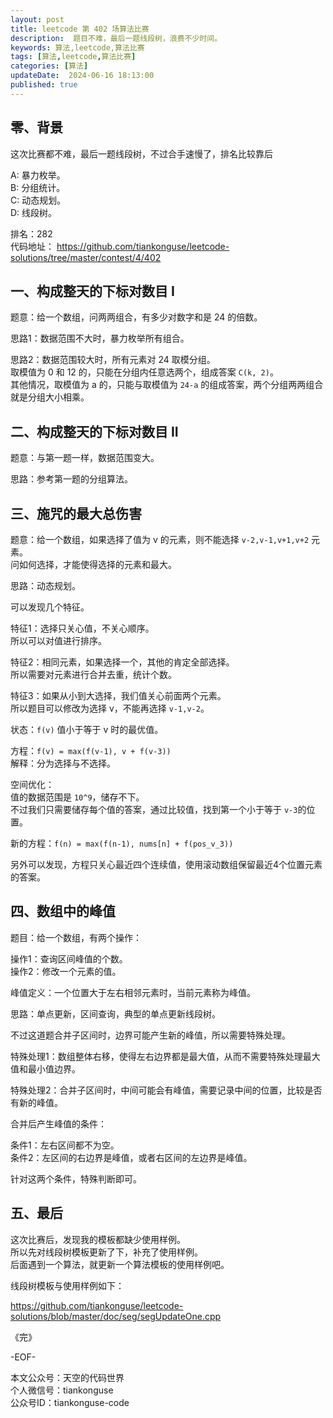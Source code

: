 ```yaml
---
layout: post  
title: leetcode 第 402 场算法比赛 
description:  题目不难，最后一题线段树，浪费不少时间。  
keywords: 算法,leetcode,算法比赛  
tags: [算法,leetcode,算法比赛]  
categories: [算法]  
updateDate:  2024-06-16 18:13:00  
published: true  
---
```



## 零、背景  


这次比赛都不难，最后一题线段树，不过合手速慢了，排名比较靠后  


A: 暴力枚举。   
B: 分组统计。   
C: 动态规划。  
D: 线段树。  


排名：282  
代码地址： https://github.com/tiankonguse/leetcode-solutions/tree/master/contest/4/402  


## 一、构成整天的下标对数目 I  


题意：给一个数组，问两两组合，有多少对数字和是 24 的倍数。  


思路1：数据范围不大时，暴力枚举所有组合。  


思路2：数据范围较大时，所有元素对 24 取模分组。  
取模值为 0 和 12 的，只能在分组内任意选两个，组成答案 `C(k, 2)`。  
其他情况，取模值为 a 的，只能与取模值为 `24-a` 的组成答案，两个分组两两组合就是分组大小相乘。  


## 二、构成整天的下标对数目 II  


题意：与第一题一样，数据范围变大。  


思路：参考第一题的分组算法。  


## 三、施咒的最大总伤害  


题意：给一个数组，如果选择了值为 v 的元素，则不能选择 `v-2,v-1,v+1,v+2` 元素。  
问如何选择，才能使得选择的元素和最大。  



思路：动态规划。  


可以发现几个特征。  


特征1：选择只关心值，不关心顺序。  
所以可以对值进行排序。  


特征2：相同元素，如果选择一个，其他的肯定全部选择。  
所以需要对元素进行合并去重，统计个数。


特征3：如果从小到大选择，我们值关心前面两个元素。  
所以题目可以修改为选择 v，不能再选择 `v-1,v-2`。  



状态：`f(v)` 值小于等于 v 时的最优值。  


方程：`f(v) = max(f(v-1), v + f(v-3))`  
解释：分为选择与不选择。  


空间优化：  
值的数据范围是 `10^9`，储存不下。  
不过我们只需要储存每个值的答案，通过比较值，找到第一个小于等于 `v-3`的位置。  


新的方程：`f(n) = max(f(n-1), nums[n] + f(pos_v_3))`  


另外可以发现，方程只关心最近四个连续值，使用滚动数组保留最近4个位置元素的答案。  



## 四、数组中的峰值  


题目：给一个数组，有两个操作：  


操作1：查询区间峰值的个数。  
操作2：修改一个元素的值。  


峰值定义：一个位置大于左右相邻元素时，当前元素称为峰值。  


思路：单点更新，区间查询，典型的单点更新线段树。  


不过这道题合并子区间时，边界可能产生新的峰值，所以需要特殊处理。  


特殊处理1：数组整体右移，使得左右边界都是最大值，从而不需要特殊处理最大值和最小值边界。  


特殊处理2：合并子区间时，中间可能会有峰值，需要记录中间的位置，比较是否有新的峰值。  


合并后产生峰值的条件：  


条件1：左右区间都不为空。  
条件2：左区间的右边界是峰值，或者右区间的左边界是峰值。  
 

针对这两个条件，特殊判断即可。  


## 五、最后  


这次比赛后，发现我的模板都缺少使用样例。  
所以先对线段树模板更新了下，补充了使用样例。   
后面遇到一个算法，就更新一个算法模板的使用样例吧。  


线段树模板与使用样例如下：  


https://github.com/tiankonguse/leetcode-solutions/blob/master/doc/seg/segUpdateOne.cpp



《完》  


-EOF-  



本文公众号：天空的代码世界  
个人微信号：tiankonguse  
公众号ID：tiankonguse-code  
  

